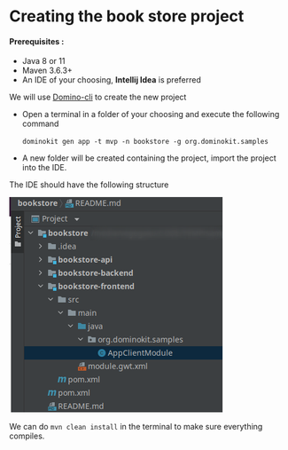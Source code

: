 # Creating the book store project

#### Prerequisites :

- Java 8 or 11
- Maven 3.6.3+
- An IDE of your choosing, **Intellij Idea** is preferred

We will use [Domino-cli](https://github.com/DominoKit/domino-cli) to create the new project

- Open a terminal in a folder of your choosing and execute the following command 

  `dominokit gen app -t mvp -n bookstore -g org.dominokit.samples`
- A new folder will be created containing the project, import the project into the IDE.

The IDE should have the following structure

![Project structure](../documents/project-structure.png)

We can do `mvn clean install` in the terminal to make sure everything compiles.